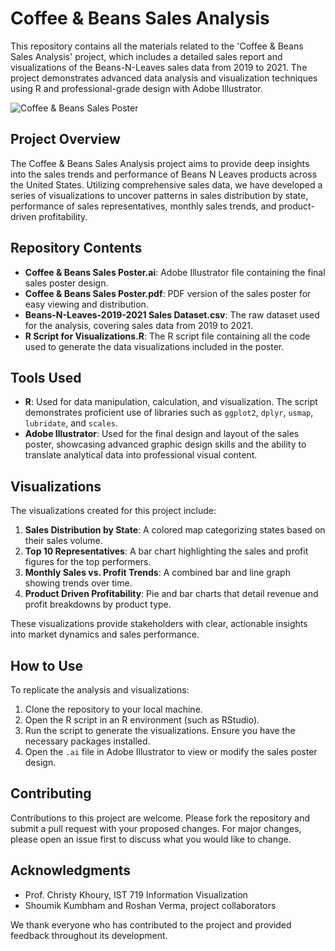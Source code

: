 # Coffee & Beans Sales Analysis

This repository contains all the materials related to the 'Coffee & Beans Sales Analysis' project, which includes a detailed sales report and visualizations of the Beans-N-Leaves sales data from 2019 to 2021. The project demonstrates advanced data analysis and visualization techniques using R and professional-grade design with Adobe Illustrator.

![Coffee & Beans Sales Poster]([Coffee-Beans-Sales-Poster.png](https://github.com/skumbham/Coffee-Beans-Sales-Poster/blob/main/Readme%20Poster.jpg))

## Project Overview

The Coffee & Beans Sales Analysis project aims to provide deep insights into the sales trends and performance of Beans N Leaves products across the United States. Utilizing comprehensive sales data, we have developed a series of visualizations to uncover patterns in sales distribution by state, performance of sales representatives, monthly sales trends, and product-driven profitability.

## Repository Contents

- **Coffee & Beans Sales Poster.ai**: Adobe Illustrator file containing the final sales poster design.
- **Coffee & Beans Sales Poster.pdf**: PDF version of the sales poster for easy viewing and distribution.
- **Beans-N-Leaves-2019-2021 Sales Dataset.csv**: The raw dataset used for the analysis, covering sales data from 2019 to 2021.
- **R Script for Visualizations.R**: The R script file containing all the code used to generate the data visualizations included in the poster.

## Tools Used

- **R**: Used for data manipulation, calculation, and visualization. The script demonstrates proficient use of libraries such as `ggplot2`, `dplyr`, `usmap`, `lubridate`, and `scales`.
- **Adobe Illustrator**: Used for the final design and layout of the sales poster, showcasing advanced graphic design skills and the ability to translate analytical data into professional visual content.

## Visualizations

The visualizations created for this project include:
1. **Sales Distribution by State**: A colored map categorizing states based on their sales volume.
2. **Top 10 Representatives**: A bar chart highlighting the sales and profit figures for the top performers.
3. **Monthly Sales vs. Profit Trends**: A combined bar and line graph showing trends over time.
4. **Product Driven Profitability**: Pie and bar charts that detail revenue and profit breakdowns by product type.

These visualizations provide stakeholders with clear, actionable insights into market dynamics and sales performance.

## How to Use

To replicate the analysis and visualizations:
1. Clone the repository to your local machine.
2. Open the R script in an R environment (such as RStudio).
3. Run the script to generate the visualizations. Ensure you have the necessary packages installed.
4. Open the `.ai` file in Adobe Illustrator to view or modify the sales poster design.

## Contributing

Contributions to this project are welcome. Please fork the repository and submit a pull request with your proposed changes. For major changes, please open an issue first to discuss what you would like to change.

## Acknowledgments

- Prof. Christy Khoury, IST 719 Information Visualization
- Shoumik Kumbham and Roshan Verma, project collaborators

We thank everyone who has contributed to the project and provided feedback throughout its development.
